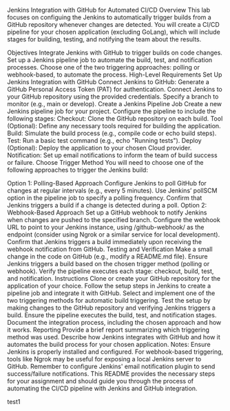 Jenkins Integration with GitHub for Automated CI/CD
Overview
This lab focuses on configuing the Jenkins to automatically trigger builds from a GitHub repository whenever changes are detected. You will create a CI/CD pipeline for your chosen application (excluding GoLang), which will include stages for building, testing, and notifying the team about the results.

Objectives
Integrate Jenkins with GitHub to trigger builds on code changes.
Set up a Jenkins pipeline job to automate the build, test, and notification processes.
Choose one of the two triggering approaches: polling or webhook-based, to automate the process.
High-Level Requirements
Set Up Jenkins Integration with GitHub
Connect Jenkins to GitHub:
Generate a GitHub Personal Access Token (PAT) for authentication.
Connect Jenkins to your GitHub repository using the provided credentials.
Specify a branch to monitor (e.g., main or develop).
Create a Jenkins Pipeline Job
Create a new Jenkins pipeline job for your project.
Configure the pipeline to include the following stages:
Checkout: Clone the GitHub repository on each build.
Tool (Optional): Define any necessary tools required for building the application.
Build: Simulate the build process (e.g., compile code or echo build steps).
Test: Run a basic test command (e.g., echo "Running tests").
Deploy (Optional): Deploy the application to your chosen Cloud provider.
Notification: Set up email notifications to inform the team of build success or failure.
Choose Trigger Method
You will need to choose one of the following approaches to trigger the Jenkins build:

Option 1: Polling-Based Approach
Configure Jenkins to poll GitHub for changes at regular intervals (e.g., every 5 minutes).
Use Jenkins’ pollSCM option in the pipeline job to specify a polling frequency.
Confirm that Jenkins triggers a build if a change is detected during a poll.
Option 2: Webhook-Based Approach
Set up a GitHub webhook to notify Jenkins when changes are pushed to the specified branch.
Configure the webhook URL to point to your Jenkins instance, using /github-webhook/ as the endpoint (consider using Ngrok or a similar service for local development).
Confirm that Jenkins triggers a build immediately upon receiving the webhook notification from GitHub.
Testing and Verification
Make a small change in the code on GitHub (e.g., modify a README.md file).
Ensure Jenkins triggers a build based on the chosen trigger method (polling or webhook).
Verify the pipeline executes each stage: checkout, build, test, and notification.
Instructions
Clone or create your GitHub repository for the application of your choice.
Follow the setup steps in Jenkins to create a pipeline job and integrate it with GitHub.
Select and implement one of the two triggering methods for automatic build triggering.
Test the setup by making changes to the GitHub repository and verifying Jenkins triggers a build.
Ensure the pipeline executes the build, test, and notification stages.
Document the integration process, including the chosen approach and how it works.
Reporting
Provide a brief report summarizing which triggering method was used.
Describe how Jenkins integrates with GitHub and how it automates the build process for your chosen application.
Notes:
Ensure Jenkins is properly installed and configured.
For webhook-based triggering, tools like Ngrok may be useful for exposing a local Jenkins server to GitHub.
Remember to configure Jenkins' email notification plugin to send success/failure notifications.
This README provides the necessary steps for your assignment and should guide you through the process of automating the CI/CD pipeline with Jenkins and GitHub integration.

test1
